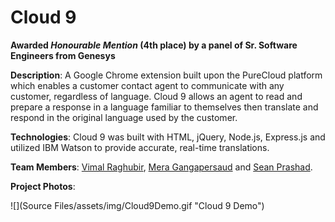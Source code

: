 # Cloud 9

**Awarded _Honourable Mention_ (4th place) by a panel of Sr. Software Engineers from Genesys**

**Description**: A Google Chrome extension built upon the PureCloud platform which enables a customer contact agent to communicate with any customer, regardless of language. Cloud 9 allows an agent to read and prepare a response in a language familiar to themselves then translate and respond in the original language used by the customer.

**Technologies**: Cloud 9 was built with HTML, jQuery, Node.js, Express.js and utilized IBM Watson to provide accurate, real-time translations.

**Team Members**: [Vimal Raghubir](https://github.com/Vimal-Raghubir), [Mera Gangapersaud](https://github.com/Mera-Gangapersaud) and [Sean Prashad](https://github.com/SeanPrashad).

**Project Photos**:

![](Source Files/assets/img/Cloud9Demo.gif "Cloud 9 Demo")
